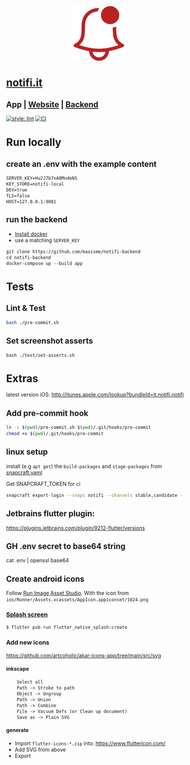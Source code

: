 <p align="center"><img height="150px" src="https://github.com/maxisme/notifi/raw/master/images/bell.png"></p>

# [notifi.it](https://notifi.it/)

## App | [Website](https://github.com/maxisme/notifi.it) | [Backend](https://github.com/maxisme/notifi-backend)

[![style: lint](https://img.shields.io/badge/lint-flutter-4BC0F5)](https://pub.dev/packages/lint)
[![CI](https://github.com/maxisme/notifi/actions/workflows/ci.yml/badge.svg?branch=master)](https://github.com/maxisme/notifi/actions/workflows/ci.yml)

# Run locally

## create an .env with the example content
```
SERVER_KEY=Hu2J7b7xA8MndeNS
KEY_STORE=notifi-local
DEV=true
TLS=false
HOST=127.0.0.1:9081
```

## run the backend
 - [Install docker](https://docs.docker.com/get-docker/)
 - use a matching `SERVER_KEY`
```
git clone https://github.com/maxisme/notifi-backend
cd notifi-backend
docker-compose up --build app
```

# Tests

## Lint & Test

```bash
bash ./pre-commit.sh
```

## Set screenshot asserts

```
bash ./test/set-asserts.sh
```

# Extras

latest version iOS:
http://itunes.apple.com/lookup?bundleId=it.notifi.notifi

## Add pre-commit hook

```bash
ln -s $(pwd)/pre-commit.sh $(pwd)/.git/hooks/pre-commit
chmod +x $(pwd)/.git/hooks/pre-commit
```

## linux setup
install (e.g `apt get`) the `build-packages` and `stage-packages` from [snapcraft.yaml](https://github.com/maxisme/notifi/blob/master/snap/snapcraft.yaml#L30-L38)

Get SNAPCRAFT_TOKEN for ci
```bash
snapcraft export-login --snaps notifi --channels stable,candidate -
```

## Jetbrains flutter plugin:

https://plugins.jetbrains.com/plugin/9212-flutter/versions

## GH .env secret to base64 string

cat .env | openssl base64


## Create android icons
Follow [Run Image Asset Studio](https://developer.android.com/studio/write/image-asset-studio#access). With the icon from `ios/Runner/Assets.xcassets/AppIcon.appiconset/1024.png`


### [Splash screen](https://pub.dev/packages/flutter_native_splash)

```bash
$ flutter pub run flutter_native_splash:create
```

### Add new icons

https://github.com/artcoholic/akar-icons-app/tree/main/src/svg

#### inkscape

```
    Select all
    Path -> Stroke to path
    Object -> Ungroup
    Path -> Union
    Path -> Combine
    File -> Vacuum Defs (or Clean up document)
    Save as -> Plain SVG
```

#### generate
 - Import `flutter-icons-*.zip` into: https://www.fluttericon.com/
 - Add SVG from above
 - Export




